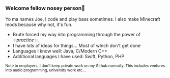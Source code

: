 ### Welcome fellow nosey person🔭

Yo ma names Joe, I code and play bass sometimes. I also make Minecraft mods because why not, it's fun.
  
- Brute forced my way into programming through the power of _✨practice✨_.
- I have lots of ideas for things... Most of which don't get done
- Languages I know well: Java, C/Modern C++
- Additional languages I have used: Swift, Python, PHP

<sub>Note to employers, I don't keep private work on my Github normally. This includes ventures into audio programming, university work etc...</sub>

